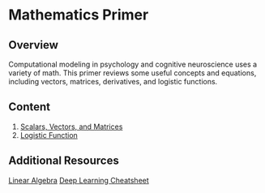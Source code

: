 # Mathematics Primer

## Overview

Computational modeling in psychology and cognitive neuroscience uses a variety of math. This primer reviews some useful concepts and equations, including vectors, matrices, derivatives, and logistic functions.

## Content

1. [Scalars, Vectors, and Matrices](notebooks/1%20Scalars,%20Vectors,%20and%20Matrices.ipynb)
2. [Logistic Function](notebooks/2%20Logistic%20Function.ipynb)


## Additional Resources

[Linear Algebra](https://www.deeplearningbook.org/contents/linear_algebra.html)
[Deep Learning Cheatsheet](https://stanford.edu/~shervine/teaching/cs-229/cheatsheet-deep-learning)